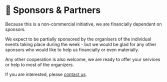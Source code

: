 # 🤝 Sponsors & Partners

Because this is a non-commercial initiative, we are financially dependent on sponsors.

We expect to be partially sponsored by the organisers of the individual events taking place during the week - but we would be glad for any other sponsors who would like to help us financially or even materially.

Any other cooperation is also welcome, we are ready to offer your services or help to most of the organizers.

If you are interested, please [contact us](../contact-us.md).
